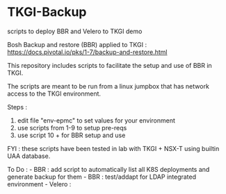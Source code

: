 # TKGI-Backup

scripts to deploy BBR and Velero to TKGI demo

Bosh Backup and restore (BBR) applied to TKGI : https://docs.pivotal.io/pks/1-7/backup-and-restore.html

This repository includes scripts to facilitate the setup and use of BBR in TKGI.

The scripts are meant to be run from a linux jumpbox that has network access to the TKGI environment.

Steps : 
1) edit file "env-epmc" to set values for your environment
2) use scripts from 1-9 to setup pre-reqs
3) use script 10 + for BBR setup and use

FYI : these scripts have been tested in lab with TKGI + NSX-T using builtin UAA database.






To Do : 
    - BBR : add script to automatically list all K8S deployments and generate backup for them
    - BBR : test/addapt for LDAP integrated environment
    - Velero : 